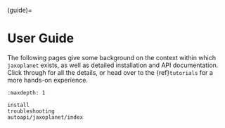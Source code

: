 (guide)=

# User Guide

The following pages give some background on the context within which `jaxoplanet`
exists, as well as detailed installation and API documentation. Click through
for all the details, or head over to the {ref}`tutorials` for a more hands-on
experience.

```{toctree}
:maxdepth: 1

install
troubleshooting
autoapi/jaxoplanet/index
```
